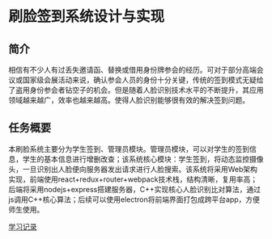 # 刷脸签到系统设计与实现

## 简介
相信有不少人有过丢失邀请函、替换或借用身份牌参会的经历。可对于部分高端会议或国家级会展活动来说，确认参会人员的身份十分关键，传统的签到模式无疑给了盗用身份参会者钻空子的机会。但是随着人脸识别技术水平的不断提升，其应用领域越来越广，效率也越来越高。使得人脸识别能够很有效的解决签到问题。

## 任务概要
本刷脸系统主要分为学生签到、管理员模块。管理员模块，可以对学生的签到信息，学生的基本信息进行增删改查；该系统核心模块：学生签到，将动态监控摄像头，一旦识别出人脸便向服务器发出请求进行人脸搜索。该系统将采用Web架构实现，前端使用react+redux+router+webpack技术栈，结构清晰，复用率高；后端将采用nodejs+express搭建服务器，C++实现核心人脸识别比对算法，通过js调用C++核心算法；后续可以使用electron将前端界面打包成跨平台app，方便师生使用。


[学习记录](gp-record.md)
